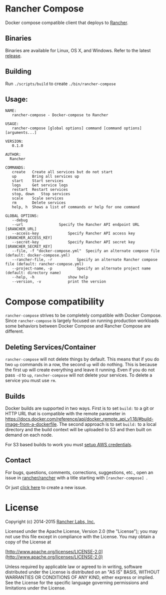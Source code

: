 # Rancher Compose

Docker compose compatible client that deploys to [Rancher](https://github.com/rancher/rancher).

## Binaries

Binaries are available for Linux, OS X, and Windows. Refer to the latest [release](https://github.com/rancher/rancher-compose/releases).

## Building
Run `./scripts/build` to create `./bin/rancher-compose`

## Usage:

```
NAME:
   rancher-compose - Docker-compose to Rancher

USAGE:
   rancher-compose [global options] command [command options] [arguments...]

VERSION:
   0.1.0

AUTHOR:
  Rancher

COMMANDS:
   create	Create all services but do not start
   up		Bring all services up
   start	Start services
   logs		Get service logs
   restart	Restart services
   stop, down	Stop services
   scale	Scale services
   rm		Delete services
   help, h	Shows a list of commands or help for one command
   
GLOBAL OPTIONS:
   --debug				
   --url 				Specify the Rancher API endpoint URL [$RANCHER_URL]
   --access-key 			Specify Rancher API access key [$RANCHER_ACCESS_KEY]
   --secret-key 			Specify Rancher API secret key [$RANCHER_SECRET_KEY]
   --file, -f "docker-compose.yml"	Specify an alternate compose file (default: docker-compose.yml)
   --rancher-file, -r 			Specify an alternate Rancher compose file (default: rancher-compose.yml)
   --project-name, -p 			Specify an alternate project name (default: directory name)
   --help, -h				show help
   --version, -v			print the version
```

# Compose compatibility

`rancher-compose` strives to be completely compatible with Docker Compose.  Since `rancher-compose` is largely focused
on running production workloads some behaviors between Docker Compose and Rancher Compose are different.

## Deleting Services/Container

`rancher-compose` will not delete things by default.  This means that if you do two `up` commands in a row, the second `up` will
do nothing.  This is because the first up will create everything and leave it running.  Even if you do not pass `-d` to `up`,
`rancher-compose` will not delete your services.  To delete a service you must use `rm`.

## Builds

Docker builds are supported in two ways.  First is to set `build:` to a git or HTTP URL that is compatible with the remote parameter in https://docs.docker.com/reference/api/docker_remote_api_v1.18/#build-image-from-a-dockerfile.  The second approach is to set `build:` to a local directory and the build context will be uploaded to S3 and then built on demand on each node.

For S3 based builds to work you must [setup AWS credentials](https://github.com/aws/aws-sdk-go/#configuring-credentials).


## Contact
For bugs, questions, comments, corrections, suggestions, etc., open an issue in
 [rancher/rancher](//github.com/rancher/rancher/issues) with a title starting with `[rancher-compose] `.

Or just [click here](//github.com/rancher/rancher/issues/new?title=%5Brancher-compose%5D%20) to create a new issue.

# License
Copyright (c) 2014-2015 [Rancher Labs, Inc.](http://rancher.com)

Licensed under the Apache License, Version 2.0 (the "License");
you may not use this file except in compliance with the License.
You may obtain a copy of the License at

[http://www.apache.org/licenses/LICENSE-2.0](http://www.apache.org/licenses/LICENSE-2.0)

Unless required by applicable law or agreed to in writing, software
distributed under the License is distributed on an "AS IS" BASIS,
WITHOUT WARRANTIES OR CONDITIONS OF ANY KIND, either express or implied.
See the License for the specific language governing permissions and
limitations under the License.

